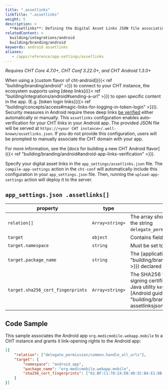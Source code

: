 ```yaml
---
title: ".assetlinks"
linkTitle: ".assetlinks"
weight: 5
description: >
  **Assetlinks**: Defining the Digital Asset Links JSON file associating your domain with your Android app.
relatedContent: >
  building/integrations/android
  building/branding/android
keywords: android assetlinks
aliases:
   - /apps/reference/app-settings/assetlinks
---
```


*Requires CHT Core 4.7.0+, CHT Conf 3.22.0+, and CHT Android 1.3.0+*

When using a [custom flavor of cht-android]({{< ref "building/branding/android" >}}) to connect to your CHT instance, the ecosystem supports using [deep links]({{< ref "building/integrations/android#sending-a-url" >}}) to open specific content in the app. (E.g. [token login links]({{< ref "building/concepts/access#magic-links-for-logging-in-token-login" >}})). Security measures in Android require these deep links [be verified](https://developer.android.com/training/app-links/verify-android-applinks) either automatically or manually.  This `assetlinks` configuration enables auto-verification for your CHT links in your Android app. The provided JSON file will be served at `https://<your CHT instance>/.well-known/assetlinks.json`. If you do not provide this configuration, users will be prompted to manually associate the CHT domain with your app.

For more information, see the [docs for building a new CHT Android flavor]({{< ref "building/branding/android#android-app-links-verification" >}}).

Specify your digital asset links in the `app_settings/assetlinks.json` file. The `compile-app-settings` action in the `cht-conf` will automatically include this configuration in your `app_settings.json` file. Then, running the `upload-app-settings` action will deploy it to the server.

## `app_settings.json .assetlinks[]`

| property                          | type             | description                                                                                                                                                                                                                        | required |
|-----------------------------------|------------------|------------------------------------------------------------------------------------------------------------------------------------------------------------------------------------------------------------------------------------|----------|
| `relation[]`                      | `Array<string>`  | The array should contain only one element: the string `delegate_permission/common.handle_all_urls`.                                                                                                                                | yes      |
| `target`                          | `object`         | Contains fields to identify associated apps.                                                                                                                                                                                       | yes      |
| `target.namespace`                | `string`         | Must be set to `android_app`.                                                                                                                                                                                                      | yes      |
| `target.package_name`             | `string`         | The [application ID]({{< ref "building/branding/android#2-new-brand" >}}) declared in the app's `build.gradle` file.                                                                                                            | yes      |
| `target.sha256_cert_fingerprints` | `Array<string>`  | The SHA256 fingerprints of your app’s signing certificate. You can get it with the Java utility `keytool`, see how exactly in our [Android guide]({{< ref "building/branding/android#hosting-assetlinksjson-with-the-cht" >}}). | yes      |

## Code Sample

This sample associates the Android app `org.medicmobile.webapp.mobile` to a CHT instance and grants it link-opening rights to the Android app:

```json
[{
	"relation": ["delegate_permission/common.handle_all_urls"],
	"target": {
		"namespace": "android_app",
		"package_name": "org.medicmobile.webapp.mobile",
		"sha256_cert_fingerprints": ["62:BF:C1:78:24:D8:4D:5C:B4:E1:8B:66:98:EA:14:16:57:6F:A4:E5:96:CD:93:81:B2:65:19:71:A7:80:EA:4D"]
	}
}]
```
